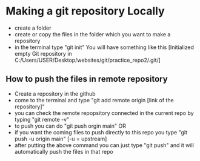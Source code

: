 # Making a git repository Locally
* create a folder 
* create or copy the files in the folder which you want to make a repository
* in the terminal type "git init"
You will have something like this [Initialized empty Git repository in C:/Users/USER/Desktop/websites/git/practice_repo2/.git/]

## How to push the files in remote repository
* Create a repository in the github
* come to the terminal and type "git add remote origin [link of the repository]"
* you can check the remote repopsitory connected in the current repo by typing "git remote -v"
* to push you can do "git push orgin main" OR 
* if you want the coming files to push directly to this repo you type "git push -u origin main" [-u = upstream]
* after putting the above command you can just type "git push" and it will automatically push the files in that repo